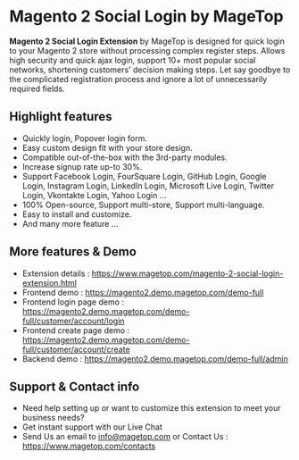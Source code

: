# Magento 2 Social Login by MageTop

**Magento 2 Social Login Extension** by MageTop is designed for quick login to your Magento 2 store without processing complex register steps.
Allows high security and quick ajax login, support 10+ most popular social networks, shortening customers' decision making steps.
Let say goodbye to the complicated registration process and ignore a lot of unnecessarily required fields.

## Highlight features

- Quickly login, Popover login form.
- Easy custom design fit with your store design.
- Compatible out-of-the-box with the 3rd-party modules.
- Increase signup rate up-to 30%.
- Support Facebook Login, FourSquare Login, GitHub Login, Google Login, Instagram Login, LinkedIn Login, Microsoft Live Login, Twitter Login, Vkontakte Login, Yahoo Login ...
- 100% Open-source, Support multi-store, Support multi-language.
- Easy to install and customize.
- And many more feature ...

## More features & Demo

- Extension details : https://www.magetop.com/magento-2-social-login-extension.html
- Frontend demo : https://magento2.demo.magetop.com/demo-full
- Frontend login page demo : https://magento2.demo.magetop.com/demo-full/customer/account/login
- Frontend create page demo : https://magento2.demo.magetop.com/demo-full/customer/account/create
- Backend demo : https://magento2.demo.magetop.com/demo-full/admin

## Support & Contact info

- Need help setting up or want to customize this extension to meet your business needs? 
- Get instant support with our Live Chat
- Send Us an email to info@magetop.com or Contact Us : https://www.magetop.com/contacts
